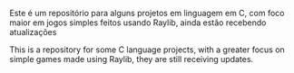 Este é um repositório para alguns projetos em linguagem em C, com foco maior em jogos simples feitos usando Raylib, ainda estão recebendo atualizações

This is a repository for some C language projects, with a greater focus on simple games made using Raylib, they are still receiving updates.
